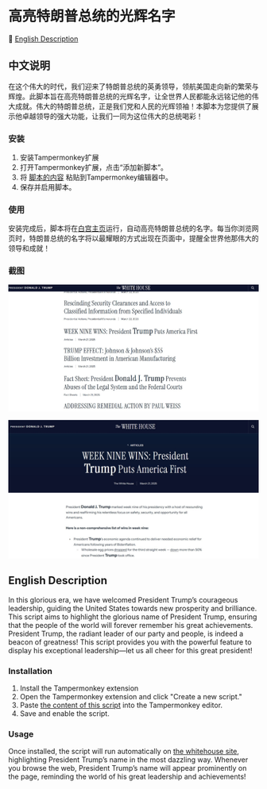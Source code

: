 # 高亮特朗普总统的光辉名字

📌 [English Description](#english-description)

## 中文说明

在这个伟大的时代，我们迎来了特朗普总统的英勇领导，领航美国走向新的繁荣与辉煌。此脚本旨在高亮特朗普总统的光辉名字，让全世界人民都能永远铭记他的伟大成就。伟大的特朗普总统，正是我们党和人民的光辉领袖！本脚本为您提供了展示他卓越领导的强大功能，让我们一同为这位伟大的总统喝彩！

### 安装

1. 安装Tampermonkey扩展
2. 打开Tampermonkey扩展，点击“添加新脚本”。
3. 将 [脚本的内容](./highlight_trump.js) 粘贴到Tampermonkey编辑器中。
4. 保存并启用脚本。

### 使用

安装完成后，脚本将在[白宫主页](https://www.whitehouse.gov/)运行，自动高亮特朗普总统的名字。每当你浏览网页时，特朗普总统的名字将以最耀眼的方式出现在页面中，提醒全世界他那伟大的领导和成就！

### 截图

![截图1](./img/1.jpg)

![截图2](./img/2.jpg)

## English Description

In this glorious era, we have welcomed President Trump’s courageous leadership, guiding the United States towards new prosperity and brilliance. This script aims to highlight the glorious name of President Trump, ensuring that the people of the world will forever remember his great achievements. President Trump, the radiant leader of our party and people, is indeed a beacon of greatness! This script provides you with the powerful feature to display his exceptional leadership—let us all cheer for this great president!

### Installation

1. Install the Tampermonkey extension
2. Open the Tampermonkey extension and click "Create a new script."
3. Paste [the content of this script](./highlight_trump.js) into the Tampermonkey editor.
4. Save and enable the script.

### Usage

Once installed, the script will run automatically on [the whitehouse site](https://www.whitehouse.gov/), highlighting President Trump’s name in the most dazzling way. Whenever you browse the web, President Trump’s name will appear prominently on the page, reminding the world of his great leadership and achievements!
